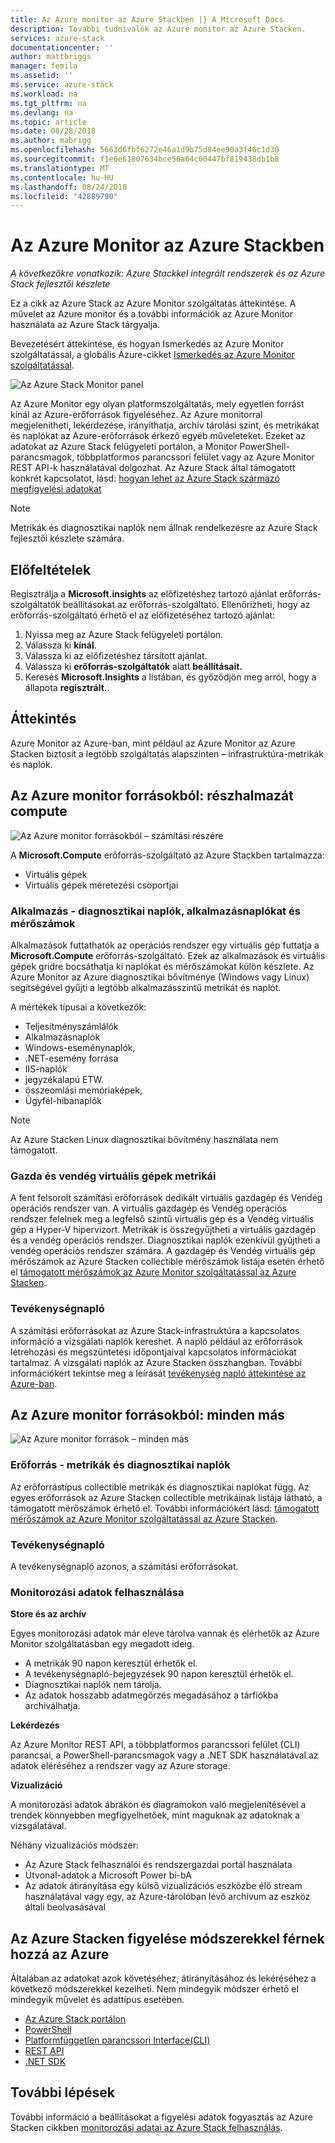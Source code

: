 ```yaml
---
title: Az Azure monitor az Azure Stackben |} A Microsoft Docs
description: További tudnivalók az Azure monitor az Azure Stacken.
services: azure-stack
documentationcenter: ''
author: mattbriggs
manager: femila
ms.assetid: ''
ms.service: azure-stack
ms.workload: na
ms.tgt_pltfrm: na
ms.devlang: na
ms.topic: article
ms.date: 08/28/2018
ms.author: mabrigg
ms.openlocfilehash: 5663d6fbf6272e46a1d9b75d84ee90a3f46c1d30
ms.sourcegitcommit: f1e6e61807634bce56a64c00447bf819438db1b8
ms.translationtype: MT
ms.contentlocale: hu-HU
ms.lasthandoff: 08/24/2018
ms.locfileid: "42889790"
---
```

# <a name="azure-monitor-on-azure-stack"></a>Az Azure Monitor az Azure Stackben

*A következőkre vonatkozik: Azure Stackkel integrált rendszerek és az Azure Stack fejlesztői készlete*

Ez a cikk az Azure Stack az Azure Monitor szolgáltatás áttekintése. A művelet az Azure monitor és a további információk az Azure Monitor használata az Azure Stack tárgyalja. 

Bevezetésért áttekintése, és hogyan Ismerkedés az Azure Monitor szolgáltatással, a globális Azure-cikket [Ismerkedés az Azure Monitor szolgáltatással](https://docs.microsoft.com/azure/monitoring-and-diagnostics/monitoring-get-started).

![Az Azure Stack Monitor panel](./media/azure-stack-metrics-azure-data/azs-monitor.png)

Az Azure Monitor egy olyan platformszolgáltatás, mely egyetlen forrást kínál az Azure-erőforrások figyeléséhez. Az Azure monitorral megjelenítheti, lekérdezése, irányíthatja, archív tárolási szint, és metrikákat és naplókat az Azure-erőforrások érkező egyéb műveleteket. Ezeket az adatokat az Azure Stack felügyeleti portálon, a Monitor PowerShell-parancsmagok, többplatformos parancssori felület vagy az Azure Monitor REST API-k használatával dolgozhat. Az Azure Stack által támogatott konkrét kapcsolatot, lásd: [hogyan lehet az Azure Stack származó megfigyelési adatokat](azure-stack-metrics-monitor.md)

> [!Note]  
Metrikák és diagnosztikai naplók nem állnak rendelkezésre az Azure Stack fejlesztői készlete számára.

## <a name="prerequisites"></a>Előfeltételek

Regisztrálja a **Microsoft.insights** az előfizetéshez tartozó ajánlat erőforrás-szolgáltatók beállításokat az erőforrás-szolgáltató. Ellenőrizheti, hogy az erőforrás-szolgáltató érhető el az előfizetéséhez tartozó ajánlat:

1. Nyissa meg az Azure Stack felügyeleti portálon.
2. Válassza ki **kínál**.
3. Válassza ki az előfizetéshez társított ajánlat.
4. Válassza ki **erőforrás-szolgáltatók** alatt **beállításait.** 
5. Keresés **Microsoft.Insights** a listában, és győződjön meg arról, hogy a állapota **regisztrált.**.

## <a name="overview"></a>Áttekintés

Azure Monitor az Azure-ban, mint például az Azure Monitor az Azure Stacken biztosít a legtöbb szolgáltatás alapszinten – infrastruktúra-metrikák és naplók.

## <a name="azure-monitor-sources-compute-subset"></a>Az Azure monitor forrásokból: részhalmazát compute

![Az Azure monitor forrásokból – számítási részére](media//azure-stack-metrics-azure-data/azs-monitor-computersubset.png)

A **Microsoft.Compute** erőforrás-szolgáltató az Azure Stackben tartalmazza:
 - Virtuális gépek 
 - Virtuális gépek méretezési csoportjai

### <a name="application---diagnostics-logs-application-logs-and-metrics"></a>Alkalmazás - diagnosztikai naplók, alkalmazásnaplókat és mérőszámok

Alkalmazások futtathatók az operációs rendszer egy virtuális gép futtatja a **Microsoft.Compute** erőforrás-szolgáltató. Ezek az alkalmazások és virtuális gépek gridre bocsáthatja ki naplókat és mérőszámokat külön készlete. Az Azure Monitor az Azure diagnosztikai bővítménye (Windows vagy Linux) segítségével gyűjti a legtöbb alkalmazásszintű metrikát és naplót. 

A mértékek típusai a következők:
 - Teljesítményszámlálók
 - Alkalmazásnaplók
 - Windows-eseménynaplók,
 - .NET-esemény forrása
 - IIS-naplók
 - jegyzékalapú ETW.
 - összeomlási memóriaképek,
 - Ügyfél-hibanaplók

> [!Note]  
> Az Azure Stacken Linux diagnosztikai bővítmény használata nem támogatott.

### <a name="host-and-guest-vm-metrics"></a>Gazda és vendég virtuális gépek metrikái

A fent felsorolt számítási erőforrások dedikált virtuális gazdagép és Vendég operációs rendszer van. A virtuális gazdagép és Vendég operációs rendszer felelnek meg a legfelső szintű virtuális gép és a Vendég virtuális gép a Hyper-V hipervizort. Metrikák is összegyűjtheti a virtuális gazdagép és a vendég operációs rendszer. Diagnosztikai naplók ezenkívül gyűjtheti a vendég operációs rendszer számára. A gazdagép és Vendég virtuális gép mérőszámok az Azure Stacken collectible mérőszámok listája esetén érhető el [támogatott mérőszámok az Azure Monitor szolgáltatással az Azure Stacken](azure-stack-metrics-supported.md). 

### <a name="activity-log"></a>Tevékenységnapló

A számítási erőforrásokat az Azure Stack-infrastruktúra a kapcsolatos információ a vizsgálati naplók kereshet. A napló például az erőforrások létrehozási és megszüntetési időpontjaival kapcsolatos információkat tartalmaz. A vizsgálati naplók az Azure Stacken összhangban. További információkért tekintse meg a leírását [tevékenység napló áttekintése az Azure-ban](https://docs.microsoft.com/azure/monitoring-and-diagnostics/monitoring-overview-activity-logs). 


## <a name="azure-monitor-sources-everything-else"></a>Az Azure monitor forrásokból: minden más

![Az Azure monitor források – minden más](media//azure-stack-metrics-azure-data/azs-monitor-othersubset.png)

### <a name="resources---metrics-and-diagnostics-logs"></a>Erőforrás - metrikák és diagnosztikai naplók

Az erőforrástípus collectible metrikák és diagnosztikai naplókat függ. Az egyes erőforrások az Azure Stacken collectible metrikáinak listája látható, a támogatott mérőszámok érhető el. További információkért lásd: [támogatott mérőszámok az Azure Monitor szolgáltatással az Azure Stacken](azure-stack-metrics-supported.md).

### <a name="activity-log"></a>Tevékenységnapló

A tevékenységnapló azonos, a számítási erőforrásokat. 

### <a name="uses-for-monitoring-data"></a>Monitorozási adatok felhasználása

**Store és az archív**  

Egyes monitorozási adatok már eleve tárolva vannak és elérhetők az Azure Monitor szolgáltatásban egy megadott ideig. 
 - A metrikák 90 napon keresztül érhetők el. 
 - A tevékenységnapló-bejegyzések 90 napon keresztül érhetők el. 
 - Diagnosztikai naplók nem tárolja.
 - Az adatok hosszabb adatmegőrzés megadásához a tárfiókba archiválhatja.

**Lekérdezés**  

Az Azure Monitor REST API, a többplatformos parancssori felület (CLI) parancsai, a PowerShell-parancsmagok vagy a .NET SDK használatával az adatok eléréséhez a rendszer vagy az Azure storage. 

**Vizualizáció**

A monitorozási adatok ábrákon és diagramokon való megjelenítésével a trendek könnyebben megfigyelhetőek, mint maguknak az adatoknak a vizsgálatával. 

Néhány vizualizációs módszer:
 - Az Azure Stack felhasználói és rendszergazdai portál használata
 - Útvonal-adatok a Microsoft Power bi-bA
 - Az adatok átirányítása egy külső vizualizációs eszközbe élő stream használatával vagy egy, az Azure-tárolóban lévő archívum az eszköz általi beolvasásával

## <a name="methods-of-accessing-azure-monitor-on-azure-stack"></a>Az Azure Stacken figyelése módszerekkel férnek hozzá az Azure

Általában az adatokat azok követéséhez, átirányításához és lekéréséhez a következő módszerekkel kezelheti. Nem mindegyik módszer érhető el mindegyik művelet és adattípus esetében.

 - [Az Azure Stack portálon](https://docs.microsoft.com/azure/azure-stack/user/azure-stack-use-portal)
 - [PowerShell](https://docs.microsoft.com/azure/monitoring-and-diagnostics/insights-powershell-samples)
 - [Platformfüggetlen parancssori Interface(CLI)](https://docs.microsoft.com/azure/monitoring-and-diagnostics/insights-cli-samples)
 - [REST API](https://docs.microsoft.com/rest/api/monitor)
 - [.NET SDK](http://www.nuget.org/packages/Microsoft.Azure.Management.Monitor)

## <a name="next-steps"></a>További lépések

További információ a beállításokat a figyelési adatok fogyasztás az Azure Stacken cikkben [monitorozási adatai az Azure Stack felhasználás](azure-stack-metrics-monitor.md).
